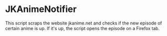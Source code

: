 # JKAnimeNotifier
This script scraps the website jkanime.net and checks if the new episode of certain anime is up. If it's up, the script opens the episode on a Firefox tab.
